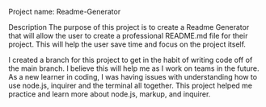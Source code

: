Project name: Readme-Generator

Description
The purpose of this project is to create a Readme Generator that will allow the user to create a professional README.md file for their project. This will help the user save time and focus on the project itself.

I created a branch for this project to get in the habit of writing code off of the main branch. I believe this will help me as I work on teams in the future. 
As a new learner in coding, I was having issues with understanding how to use node.js, inquirer and the terminal all together. This project helped me practice and learn more about node.js, markup, and inquirer. 

